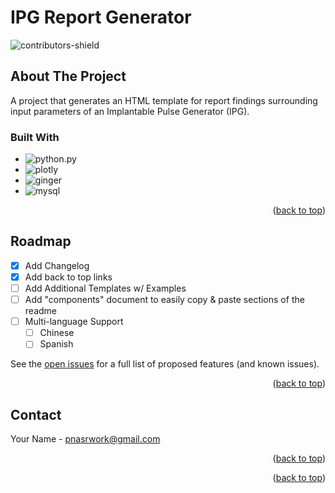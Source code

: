 # IPG Report Generator

<!-- Improved compatibility of back to top link: See: https://github.com/othneildrew/Best-README-Template/pull/73 -->
<a name="readme-top"></a>
<!--
*** Thanks for checking out the Best-README-Template. If you have a suggestion
*** that would make this better, please fork the repo and create a pull request
*** or simply open an issue with the tag "enhancement".
*** Don't forget to give the project a star!
*** Thanks again! Now go create something AMAZING! :D
-->



<!-- PROJECT SHIELDS -->
<!--
*** I'm using markdown "reference style" links for readability.
*** Reference links are enclosed in brackets [ ] instead of parentheses ( ).
*** See the bottom of this document for the declaration of the reference variables
*** for contributors-url, forks-url, etc. This is an optional, concise syntax you may use.
*** https://www.markdownguide.org/basic-syntax/#reference-style-links
-->
![contributors-shield]


<!-- ABOUT THE PROJECT -->
## About The Project

A project that generates an HTML template for report findings surrounding input parameters of an Implantable Pulse Generator (IPG).


### Built With

* ![python.py]
* ![plotly]
* ![ginger]
* ![mysql]

<p align="right">(<a href="#readme-top">back to top</a>)</p>


<!-- ROADMAP -->
## Roadmap

- [x] Add Changelog
- [x] Add back to top links
- [ ] Add Additional Templates w/ Examples
- [ ] Add "components" document to easily copy & paste sections of the readme
- [ ] Multi-language Support
    - [ ] Chinese
    - [ ] Spanish

See the [open issues](https://github.com/othneildrew/Best-README-Template/issues) for a full list of proposed features (and known issues).

<p align="right">(<a href="#readme-top">back to top</a>)</p>


<!-- CONTACT -->
## Contact

Your Name - pnasrwork@gmail.com

<p align="right">(<a href="#readme-top">back to top</a>)</p>


<p align="right">(<a href="#readme-top">back to top</a>)</p>

<!-- MARKDOWN LINKS & IMAGES -->
<!-- https://www.markdownguide.org/basic-syntax/#reference-style-links -->
[python.py]: https://img.shields.io/badge/Python-20232A?style=for-the-badge&logo=python&logoColor=61DAFB
[plotly]: https://img.shields.io/badge/Plotly-20232A?style=for-the-badge&logo=plotly&logoColor=61DAFB
[ginger]: https://img.shields.io/badge/Ginger-20232A?style=for-the-badge&logo=&logoColor=61DAFB
[mysql]: https://img.shields.io/badge/MySQL-20232A?style=for-the-badge&logo=mysql&logoColor=61DAFB

[contributors-shield]: https://img.shields.io/github/contributors/patricknasr/ipg-report-gen?style=for-the-badge
